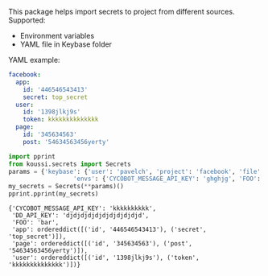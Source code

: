 This package helps import secrets to project from different sources.
Supported:
- Environment variables
- YAML file in Keybase folder

YAML example:

```yaml
facebook:
  app:
    id: '446546543413'
    secret: top_secret
  user:
    id: '1398jlkj9s'
    token: kkkkkkkkkkkkkk
  page:
    id: '345634563'
    post: '54634563456yerty'
```

```python
import pprint
from koussi.secrets import Secrets
params = {'keybase': {'user': 'pavelch', 'project': 'facebook', 'file': 'secrets_test.yaml'},
                  'envs': {'CYCOBOT_MESSAGE_API_KEY': 'ghghjg', 'FOO': 'bar', 'DD_API_KEY': 'key'}}
my_secrets = Secrets(**params)()
pprint.pprint(my_secrets)
```
```text
{'CYCOBOT_MESSAGE_API_KEY': 'kkkkkkkkkk',
 'DD_API_KEY': 'djdjdjdjdjdjdjdjdjdjd',
 'FOO': 'bar',
 'app': ordereddict([('id', '446546543413'), ('secret', 'top_secret')]),
 'page': ordereddict([('id', '345634563'), ('post', '54634563456yerty')]),
 'user': ordereddict([('id', '1398jlkj9s'), ('token', 'kkkkkkkkkkkkkk')])}
```